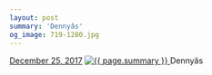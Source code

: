 ```yaml
---
layout: post
summary: 'Dennyâs'
og_image: 719-1280.jpg
---
```


<p>
  <time>
    <a href="/719">December 25, 2017</a>
  </time>
  <a href="/719">
    <img src="{{ site.assets_url }}/719-640.jpg" srcset="{{ site.assets_url }}/719-320.jpg 320w, {{ site.assets_url }}/719-640.jpg 640w, {{ site.assets_url }}/719-960.jpg 960w, {{ site.assets_url }}/719-1280.jpg 1280w" sizes="(min-width: 700px) 50vw, calc(100vw - 2rem)" alt="{{ page.summary }}" />
  </a>
  <span>Dennyâs</span>
</p>

